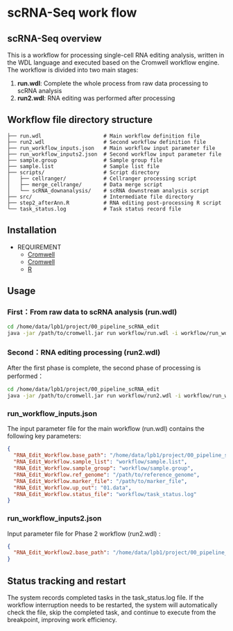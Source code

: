 scRNA-Seq work flow
======

## scRNA-Seq overview

This is a workflow for processing single-cell RNA editing analysis, written in the WDL language and executed based on the Cromwell workflow engine. The workflow is divided into two main stages:
1. **run.wdl**: Complete the whole process from raw data processing to scRNA analysis
2. **run2.wdl**: RNA editing was performed after processing

## Workflow file directory structure

```
├── run.wdl                    # Main workflow definition file
├── run2.wdl                   # Second workflow definition file
├── run_workflow_inputs.json   # Main workflow input parameter file
├── run_workflow_inputs2.json  # Second workflow input parameter file
├── sample.group               # Sample group file
├── sample.list                # Sample list file
├── scripts/                   # Script directory
│   ├── cellranger/            # Cellranger processing script
│   ├── merge_cellrange/       # Data merge script
│   └── scRNA_downanalysis/    # scRNA downstream analysis script
├── src/                       # Intermediate file directory
├── step2_afterAnn.R           # RNA editing post-processing R script
└── task_status.log            # Task status record file
```

## Installation

* REQUIREMENT
   * [Cromwell](https://github.com/broadinstitute/cromwell/releases)
   * [Cromwell](https://support.10xgenomics.com/single-cell-gene-expression/software/pipelines/latest/what-is-cell-ranger)
   * [R](https://www.r-project.org)

## Usage

### First：From raw data to scRNA analysis (run.wdl)

```bash
cd /home/data/lpb1/project/00_pipeline_scRNA_edit
java -jar /path/to/cromwell.jar run workflow/run.wdl -i workflow/run_workflow_inputs.json
```

### Second：RNA editing processing (run2.wdl)

After the first phase is complete, the second phase of processing is performed：

```bash
cd /home/data/lpb1/project/00_pipeline_scRNA_edit
java -jar /path/to/cromwell.jar run workflow/run2.wdl -i workflow/run_workflow_inputs2.json
```

### run_workflow_inputs.json
The input parameter file for the main workflow (run.wdl) contains the following key parameters:

```json
{
  "RNA_Edit_Workflow.base_path": "/home/data/lpb1/project/00_pipeline_scRNA_edit",
  "RNA_Edit_Workflow.sample_list": "workflow/sample.list",
  "RNA_Edit_Workflow.sample_group": "workflow/sample.group",
  "RNA_Edit_Workflow.ref_genome": "/path/to/reference_genome",
  "RNA_Edit_Workflow.marker_file": "/path/to/marker_file",
  "RNA_Edit_Workflow.up_out": "01.data",
  "RNA_Edit_Workflow.status_file": "workflow/task_status.log"
}
```

### run_workflow_inputs2.json
Input parameter file for Phase 2 workflow (run2.wdl) :

```json
{
  "RNA_Edit_Workflow2.base_path": "/home/data/lpb1/project/00_pipeline_scRNA_edit"
}
```

## Status tracking and restart

The system records completed tasks in the task_status.log file. If the workflow interruption needs to be restarted, the system will automatically check the file, skip the completed task, and continue to execute from the breakpoint, improving work efficiency.

